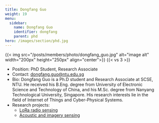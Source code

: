 ```yaml
---
title: Dongfang Guo
weight: 19
menu:
  sidebar:
    name: Dongfang Guo
    identifier: dongfang
    parent: phd
hero: /images/section/phd.jpg
---
```

{{< img src="/posts/members/photo/dongfang_guo.jpg" alt="image alt" width="200px" height="250px" align="center">}}
{{< vs 3 >}}

- Position: PhD Student, Research Associate
- Contact: dongfang.guo@ntu.edu.sg
- Bio: Dongfang Guo is a Ph.D student and Research Associate at SCSE, NTU. He received his B.Eng. degree from University of Electronic Science and Technology of China, and his M.Sc. degree from Nanyang Technological University, Singapore. His research interests lie in the field of Internet of Things and Cyber-Physical Systems.
- Research projects:
  - [LoRa radio sensing](https://rrwang1.github.io/posts/research/iot-sensing/lora/)
  - [Acoustic and imagery sensing](https://rrwang1.github.io/posts/research/iot-sensing/acoustic/)
